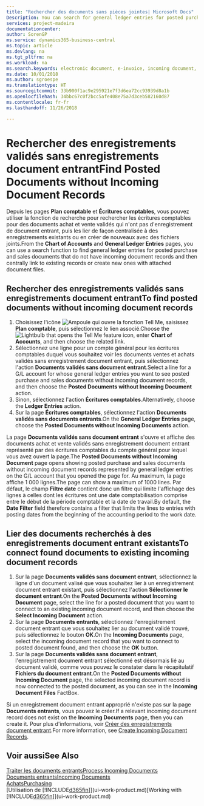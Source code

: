 ```yaml
---
title: "Rechercher des documents sans pièces jointes| Microsoft Docs"
Description: You can search for general ledger entries for posted purchase and sales documents that do not have incoming electronic documents, such as imported invoices.
services: project-madeira
documentationcenter: 
author: SorenGP
ms.service: dynamics365-business-central
ms.topic: article
ms.devlang: na
ms.tgt_pltfrm: na
ms.workload: na
ms.search.keywords: electronic document, e-invoice, incoming document, OCR, ecommerce, document exchange, import invoice
ms.date: 10/01/2018
ms.author: sgroespe
ms.translationtype: HT
ms.sourcegitcommit: 33b900f1ac9e295921e7f3d6ea72cc93939d8a1b
ms.openlocfilehash: 34bbc67c0f2bcc5afe408e75a7d3ceb582160d87
ms.contentlocale: fr-fr
ms.lasthandoff: 11/26/2018

---
```

# <a name="find-posted-documents-without-incoming-document-records"></a><span data-ttu-id="248d1-102">Rechercher des enregistrements validés sans enregistrements document entrant</span><span class="sxs-lookup"><span data-stu-id="248d1-102">Find Posted Documents without Incoming Document Records</span></span>
<span data-ttu-id="248d1-103">Depuis les pages **Plan comptable** et **Écritures comptables**, vous pouvez utiliser la fonction de recherche pour rechercher les écritures comptables pour des documents achat et vente validés qui n'ont pas d'enregistrement de document entrant, puis les lier de façon centralisée à des enregistrements existants ou en créer de nouveaux avec des fichiers joints.</span><span class="sxs-lookup"><span data-stu-id="248d1-103">From the **Chart of Accounts** and **General Ledger Entries** pages, you can use a search function to find general ledger entries for posted purchase and sales documents that do not have incoming document records and then centrally link to existing records or create new ones with attached document files.</span></span>

## <a name="to-find-posted-documents-without-incoming-document-records"></a><span data-ttu-id="248d1-104">Rechercher des enregistrements validés sans enregistrements document entrant</span><span class="sxs-lookup"><span data-stu-id="248d1-104">To find posted documents without incoming document records</span></span>
1. <span data-ttu-id="248d1-105">Choisissez l'icône ![Ampoule qui ouvre la fonction Tell Me](media/ui-search/search_small.png "Dites-moi ce que vous voulez faire"), saisissez **Plan comptable**, puis sélectionnez le lien associé.</span><span class="sxs-lookup"><span data-stu-id="248d1-105">Choose the ![Lightbulb that opens the Tell Me feature](media/ui-search/search_small.png "Tell me what you want to do") icon, enter **Chart of Accounts**, and then choose the related link.</span></span>
2. <span data-ttu-id="248d1-106">Sélectionnez une ligne pour un compte général pour les écritures comptables duquel vous souhaitez voir les documents ventes et achats validés sans enregistrement document entrant, puis sélectionnez l'action **Documents validés sans document entrant**.</span><span class="sxs-lookup"><span data-stu-id="248d1-106">Select a line for a G/L account for whose general ledger entries you want to see posted purchase and sales documents without incoming document records, and then choose the **Posted Documents without Incoming Document** action.</span></span>
3. <span data-ttu-id="248d1-107">Sinon, sélectionnez l'action **Écritures comptables**.</span><span class="sxs-lookup"><span data-stu-id="248d1-107">Alternatively, choose the **Ledger Entries** action.</span></span>
4. <span data-ttu-id="248d1-108">Sur la page **Écritures comptables**, sélectionnez l'action **Documents validés sans documents entrants**.</span><span class="sxs-lookup"><span data-stu-id="248d1-108">On the **General Ledger Entries** page, choose the **Posted Documents without Incoming Documents** action.</span></span>

<span data-ttu-id="248d1-109">La page **Documents validés sans document entrant** s'ouvre et affiche des documents achat et vente validés sans enregistrement document entrant représenté par des écritures comptables du compte général pour lequel vous avez ouvert la page.</span><span class="sxs-lookup"><span data-stu-id="248d1-109">The **Posted Documents without Incoming Document** page opens showing posted purchase and sales documents without incoming document records represented by general ledger entries on the G/L account that you opened the page for.</span></span> <span data-ttu-id="248d1-110">Au maximum, la page affiche 1 000 lignes.</span><span class="sxs-lookup"><span data-stu-id="248d1-110">The page can show a maximum of 1000 lines.</span></span> <span data-ttu-id="248d1-111">Par défaut, le champ **Filtre date** contient donc un filtre qui limite l'affichage des lignes à celles dont les écritures ont une date comptabilisation comprise entre le début de la période comptable et la date de travail.</span><span class="sxs-lookup"><span data-stu-id="248d1-111">By default, the **Date Filter** field therefore contains a filter that limits the lines to entries with posting dates from the beginning of the accounting period to the work date.</span></span>

## <a name="to-connect-found-documents-to-existing-incoming-document-records"></a><span data-ttu-id="248d1-112">Lier des documents recherchés à des enregistrements document entrant existants</span><span class="sxs-lookup"><span data-stu-id="248d1-112">To connect found documents to existing incoming document records</span></span>
1. <span data-ttu-id="248d1-113">Sur la page **Documents validés sans document entrant**, sélectionnez la ligne d'un document valisé que vous souhaitez lier à un enregistrement document entrant existant, puis sélectionnez l'action **Sélectionner le document entrant**.</span><span class="sxs-lookup"><span data-stu-id="248d1-113">On the **Posted Documents without Incoming Document** page, select the line for a posted document that you want to connect to an existing incoming document record, and then choose the **Select Incoming Document** action.</span></span>
2. <span data-ttu-id="248d1-114">Sur la page **Documents entrants**, sélectionnez l'enregistrement document entrant que vous souhaitez lier au document validé trouvé, puis sélectionnez le bouton **OK**.</span><span class="sxs-lookup"><span data-stu-id="248d1-114">On the **Incoming Documents** page, select the incoming document record that you want to connect to posted document found, and then choose the **OK** button.</span></span>
3. <span data-ttu-id="248d1-115">Sur la page **Documents validés sans document entrant**, l'enregistrement document entrant sélectionné est désormais lié au document validé, comme vous pouvez le constater dans le récapitulatif **Fichiers du document entrant**.</span><span class="sxs-lookup"><span data-stu-id="248d1-115">On the **Posted Documents without Incoming Document** page, the selected incoming document record is now connected to the posted document, as you can see in the **Incoming Document Files** FactBox.</span></span>

<span data-ttu-id="248d1-116">Si un enregistrement document entrant approprié n'existe pas sur la page **Documents entrants**, vous pouvez le créer.</span><span class="sxs-lookup"><span data-stu-id="248d1-116">If a relevant incoming document record does not exist on the **Incoming Documents** page, then you can create it.</span></span> <span data-ttu-id="248d1-117">Pour plus d'informations, voir [Créer des enregistrements document entrant](across-how-create-income-document-records.md).</span><span class="sxs-lookup"><span data-stu-id="248d1-117">For more information, see [Create Incoming Document Records](across-how-create-income-document-records.md).</span></span>

## <a name="see-also"></a><span data-ttu-id="248d1-118">Voir aussi</span><span class="sxs-lookup"><span data-stu-id="248d1-118">See Also</span></span>
[<span data-ttu-id="248d1-119">Traiter les documents entrants</span><span class="sxs-lookup"><span data-stu-id="248d1-119">Process Incoming Documents</span></span>](across-process-income-documents.md)  
[<span data-ttu-id="248d1-120">Documents entrants</span><span class="sxs-lookup"><span data-stu-id="248d1-120">Incoming Documents</span></span>](across-income-documents.md)  
[<span data-ttu-id="248d1-121">Achats</span><span class="sxs-lookup"><span data-stu-id="248d1-121">Purchasing</span></span>](purchasing-manage-purchasing.md)  
<span data-ttu-id="248d1-122">[Utilisation de [!INCLUDE[d365fin](includes/d365fin_md.md)]](ui-work-product.md)</span><span class="sxs-lookup"><span data-stu-id="248d1-122">[Working with [!INCLUDE[d365fin](includes/d365fin_md.md)]](ui-work-product.md)</span></span>

